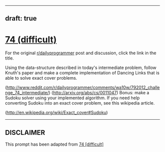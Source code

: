---
draft: true
----

# [74 (difficult)](https://www.reddit.com/r/dailyprogrammer/comments/wa1b9/792012_challenge_74_difficult/)

For the original [r/dailyprogrammer](https://www.reddit.com/r/dailyprogrammer/) post and discussion, click the link in the title.

Using the data-structure described in today's intermediate problem, follow Knuth's paper and make a complete implementation of Dancing Links that is able to solve exact cover problems.

(http://www.reddit.com/r/dailyprogrammer/comments/wa10w/792012_challenge_74_intermediate/)
(http://arxiv.org/abs/cs/0011047)
Bonus: make a Sudoku solver using your implemented algorithm. If you need help converting Sudoku into an exact cover problem, see this wikipedia article.

(http://en.wikipedia.org/wiki/Exact_cover#Sudoku)

----
## **DISCLAIMER**
This prompt has been adapted from [74 [difficult]](https://www.reddit.com/r/dailyprogrammer/comments/wa1b9/792012_challenge_74_difficult/
)
